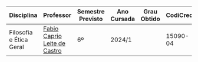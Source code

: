 | Disciplina | Professor | Semestre Previsto | Ano Cursada | Grau Obtido | CodiCred | Carga Horária |
| --- | --- | --- | --- | --- | --- | --- |
| Filosofia e Ética Geral | [Fabio Caprio Leite de Castro](https://www.pucrs.br/pesquisadores/fabio-caprio-leite-de-castro/) | 6º | 2024/1 |  | 15090-04 | 60 |

